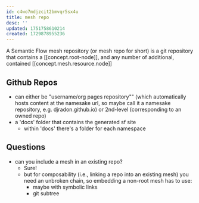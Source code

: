 ```yaml
---
id: c4wo7mdjzcit2bmvqr5sx4u
title: mesh repo
desc: ''
updated: 1751758610214
created: 1729878955236
---
```


A Semantic Flow mesh repository (or mesh repo for short) is a git repository that contains a [[concept.root-node]], and any number of additional, contained [[concept.mesh.resource.node]]


## Github Repos

- can either be "username/org pages repository"" (which automatically hosts content at the namesake url, so maybe call it a namesake repository, e.g. djradon.github.io) or 2nd-level (corresponding to an owned repo)
- a 'docs' folder that contains the generated sf site
    - within 'docs' there's a folder for each namespace
  
## Questions

- can you include a mesh in an existing repo?
  - Sure!
  - but for composability (i.e., linking a repo into an existing mesh) you need an unbroken chain, so embedding a non-root mesh has to use: 
    - maybe with symbolic links
    - git subtree


